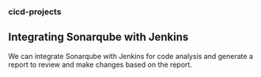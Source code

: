 ### cicd-projects

## Integrating Sonarqube with Jenkins 

We can integrate Sonarqube with Jenkins for code analysis and generate a report to review and make changes based on the report.


